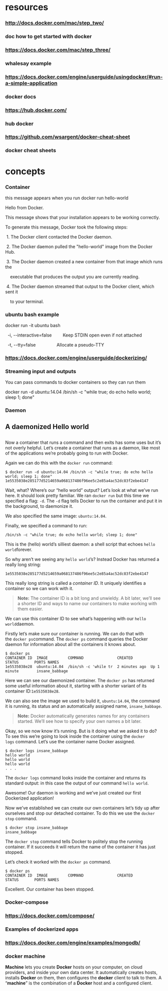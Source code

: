 # resources
### http://docs.docker.com/mac/step_two/
### doc how to get started with docker
### https://docs.docker.com/mac/step_three/
### whalesay example
### https://docs.docker.com/engine/userguide/usingdocker/#run-a-simple-application
### docker docs
### https://hub.docker.com/
### hub docker
### https://github.com/wsargent/docker-cheat-sheet
### docker cheat sheets
# concepts
### Container
this message appears when you run docker run hello-world



Hello from Docker.

This message shows that your installation appears to be working correctly.

To generate this message, Docker took the following steps:

 1\. The Docker client contacted the Docker daemon.

 2\. The Docker daemon pulled the "hello-world" image from the Docker Hub.

 3\. The Docker daemon created a new container from that image which runs the

    executable that produces the output you are currently reading.

 4\. The Docker daemon streamed that output to the Docker client, which sent it

    to your terminal.


### ubuntu bash example
docker run -it ubuntu bash

  -i, --interactive=false         Keep STDIN open even if not attached  


  -t, --tty=false                 Allocate a pseudo-TTY  

### https://docs.docker.com/engine/userguide/dockerizing/
### Streaming input and outputs
You can pass commands to docker containers so they can run them

docker run -d ubuntu:14.04 /bin/sh -c "while true; do echo hello world; sleep 1; done"  

### Daemon
## A daemonized Hello world

## 

Now a container that runs a command and then exits has some uses but it’s not overly helpful. Let’s create a container that runs as a daemon, like most of the applications we’re probably going to run with Docker.

Again we can do this with the `docker run` command:

    $ docker run -d ubuntu:14.04 /bin/sh -c "while true; do echo hello world; sleep 1; done"
    1e5535038e285177d5214659a068137486f96ee5c2e85a4ac52dc83f2ebe4147

Wait, what? Where’s our “hello world” output? Let’s look at what we’ve run here. It should look pretty familiar. We ran `docker run` but this time we specified a flag: `-d`. The `-d` flag tells Docker to run the container and put it in the background, to daemonize it.

We also specified the same image: `ubuntu:14.04`.

Finally, we specified a command to run:

    /bin/sh -c "while true; do echo hello world; sleep 1; done"

This is the (hello) world’s silliest daemon: a shell script that echoes `hello world`forever.

So why aren’t we seeing any `hello world`’s? Instead Docker has returned a really long string:

    1e5535038e285177d5214659a068137486f96ee5c2e85a4ac52dc83f2ebe4147

This really long string is called a _container ID_. It uniquely identifies a container so we can work with it.

> **Note:** The container ID is a bit long and unwieldy. A bit later, we’ll see a shorter ID and ways to name our containers to make working with them easier.

We can use this container ID to see what’s happening with our `hello world`daemon.

Firstly let’s make sure our container is running. We can do that with the `docker ps`command. The `docker ps` command queries the Docker daemon for information about all the containers it knows about.

    $ docker ps
    CONTAINER ID  IMAGE         COMMAND               CREATED        STATUS       PORTS NAMES
    1e5535038e28  ubuntu:14.04  /bin/sh -c 'while tr  2 minutes ago  Up 1 minute        insane_babbage

Here we can see our daemonized container. The `docker ps` has returned some useful information about it, starting with a shorter variant of its container ID:`1e5535038e28`.

We can also see the image we used to build it, `ubuntu:14.04`, the command it is running, its status and an automatically assigned name, `insane_babbage`.

> **Note:** Docker automatically generates names for any containers started. We’ll see how to specify your own names a bit later.

Okay, so we now know it’s running. But is it doing what we asked it to do? To see this we’re going to look inside the container using the `docker logs` command. Let’s use the container name Docker assigned.

    $ docker logs insane_babbage
    hello world
    hello world
    hello world
    . . .

The `docker logs` command looks inside the container and returns its standard output: in this case the output of our command `hello world`.

Awesome! Our daemon is working and we’ve just created our first Dockerized application!

Now we’ve established we can create our own containers let’s tidy up after ourselves and stop our detached container. To do this we use the `docker stop` command.

    $ docker stop insane_babbage
    insane_babbage

The `docker stop` command tells Docker to politely stop the running container. If it succeeds it will return the name of the container it has just stopped.

Let’s check it worked with the `docker ps` command.

    $ docker ps
    CONTAINER ID  IMAGE         COMMAND               CREATED        STATUS       PORTS NAMES

Excellent. Our container has been stopped.
### Docker-compose
### https://docs.docker.com/compose/
### Examples of dockerized apps
### https://docs.docker.com/engine/examples/mongodb/
### docker machine
**Machine** lets you create **Docker** hosts on your computer, on cloud providers, and inside your own data center. It automatically creates hosts, installs **Docker** on them, then configures the **docker** client to talk to them. A “**machine**” is the combination of a **Docker** host and a configured client.
